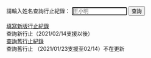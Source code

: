 <html>
<head>
<meta charset="UTF-8" />
<script type="text/javascript">
</script>
</head>
<body>
請輸入姓名查詢行止紀錄：
<input type="text" id="name" placeholder="王小明" size="15" autofocus/>
<input type="button" name="list" value="查詢" onclick="result();"> <!--  all.js -->
<br><br>  
<a href="https://forms.gle/WQoWT3PZ2hjiFBkU8">填寫新版行止紀錄</a>
<br>查詢新行止（2021/02/14支援以後）<br>
<a href="https://admingio.github.io/old">查詢舊行止紀錄</a>
<br>查詢舊行止 （2021/01/23支援至02/14）不在更新<br> 
<font size="1"><span id="result"></span></font><br>
<script src="./all.js"></script>

</body>
</html>
